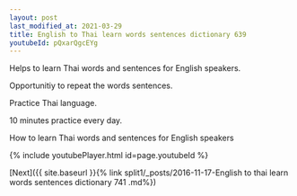 ```yaml
---
layout: post
last_modified_at: 2021-03-29
title: English to Thai learn words sentences dictionary 639 
youtubeId: pQxarQgcEYg
---
```

 
 
Helps to learn Thai words and sentences for English speakers.

Opportunitiy to repeat the words sentences. 

Practice Thai language. 
 
10 minutes practice every day. 
 
How to learn Thai words and sentences for English speakers 
 
{% include youtubePlayer.html id=page.youtubeId %}
 
 
[Next]({{ site.baseurl }}{% link  split1/_posts/2016-11-17-English to thai learn words sentences dictionary 741 .md%})
 
